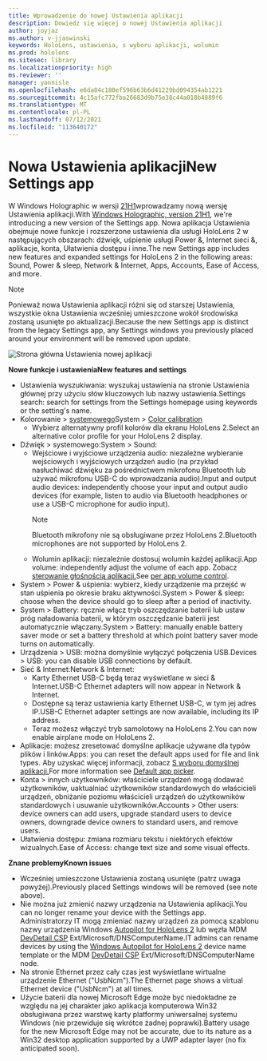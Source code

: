 ```yaml
---
title: Wprowadzenie do nowej Ustawienia aplikacji
description: Dowiedz się więcej o nowej Ustawienia aplikacji
author: joyjaz
ms.author: v-jjaswinski
keywords: HoloLens, ustawienia, s wyboru aplikacji, wolumin
ms.prod: hololens
ms.sitesec: library
ms.localizationpriority: high
ms.reviewer: ''
manager: yannisle
ms.openlocfilehash: e6da84c180ef596b63b6d41229bd094354ab1221
ms.sourcegitcommit: 4c15afc772fba26683d9b75e38c44a018b4889f6
ms.translationtype: MT
ms.contentlocale: pl-PL
ms.lasthandoff: 07/12/2021
ms.locfileid: "113640172"
---
```

# <a name="new-settings-app"></a><span data-ttu-id="a2cc3-104">Nowa Ustawienia aplikacji</span><span class="sxs-lookup"><span data-stu-id="a2cc3-104">New Settings app</span></span>

<span data-ttu-id="a2cc3-105">W Windows Holographic w wersji [21H1](hololens-release-notes.md#windows-holographic-version-21h1)wprowadzamy nową wersję Ustawienia aplikacji.</span><span class="sxs-lookup"><span data-stu-id="a2cc3-105">With [Windows Holographic, version 21H1](hololens-release-notes.md#windows-holographic-version-21h1), we're introducing a new version of the Settings app.</span></span> <span data-ttu-id="a2cc3-106">Nowa aplikacja Ustawienia obejmuje nowe funkcje i rozszerzone ustawienia dla usługi HoloLens 2 w następujących obszarach: dźwięk, uśpienie usługi Power &, Internet sieci &, aplikacje, konta, Ułatwienia dostępu i inne.</span><span class="sxs-lookup"><span data-stu-id="a2cc3-106">The new Settings app includes new features and expanded settings for HoloLens 2 in the following areas: Sound, Power & sleep, Network & Internet, Apps, Accounts, Ease of Access, and more.</span></span>

> [!NOTE]
> <span data-ttu-id="a2cc3-107">Ponieważ nowa Ustawienia aplikacji różni się od starszej Ustawienia, wszystkie okna Ustawienia wcześniej umieszczone wokół środowiska zostaną usunięte po aktualizacji.</span><span class="sxs-lookup"><span data-stu-id="a2cc3-107">Because the new Settings app is distinct from the legacy Settings app, any Settings windows you previously placed around your environment will be removed upon update.</span></span>

![Strona główna Ustawienia nowej aplikacji](images/new-settings-app.png)

<span data-ttu-id="a2cc3-109">**Nowe funkcje i ustawienia**</span><span class="sxs-lookup"><span data-stu-id="a2cc3-109">**New features and settings**</span></span>
- <span data-ttu-id="a2cc3-110">Ustawienia wyszukiwania: wyszukaj ustawienia na stronie Ustawienia głównej przy użyciu słów kluczowych lub nazwy ustawienia.</span><span class="sxs-lookup"><span data-stu-id="a2cc3-110">Settings search: search for settings from the Settings homepage using keywords or the setting's name.</span></span>
- <span data-ttu-id="a2cc3-111">Kolorowanie > [systemowego](hololens2-display.md#how-to-use-display-color-calibration)</span><span class="sxs-lookup"><span data-stu-id="a2cc3-111">System > [Color calibration](hololens2-display.md#how-to-use-display-color-calibration)</span></span>
    - <span data-ttu-id="a2cc3-112">Wybierz alternatywny profil kolorów dla ekranu HoloLens 2.</span><span class="sxs-lookup"><span data-stu-id="a2cc3-112">Select an alternative color profile for your HoloLens 2 display.</span></span>
- <span data-ttu-id="a2cc3-113">Dźwięk > systemowego:</span><span class="sxs-lookup"><span data-stu-id="a2cc3-113">System > Sound:</span></span>
  - <span data-ttu-id="a2cc3-114">Wejściowe i wyjściowe urządzenia audio: niezależne wybieranie wejściowych i wyjściowych urządzeń audio (na przykład nasłuchiwać dźwięku za pośrednictwem mikrofonu Bluetooth lub używać mikrofonu USB-C do wprowadzania audio).</span><span class="sxs-lookup"><span data-stu-id="a2cc3-114">Input and output audio devices: independently choose your input and output audio devices (for example, listen to audio via Bluetooth headphones or use a USB-C microphone for audio input).</span></span>
    > [!NOTE]
    > <span data-ttu-id="a2cc3-115">Bluetooth mikrofony nie są obsługiwane przez HoloLens 2.</span><span class="sxs-lookup"><span data-stu-id="a2cc3-115">Bluetooth microphones are not supported by HoloLens 2.</span></span>
  - <span data-ttu-id="a2cc3-116">Wolumin aplikacji: niezależnie dostosuj wolumin każdej aplikacji.</span><span class="sxs-lookup"><span data-stu-id="a2cc3-116">App volume: independently adjust the volume of each app.</span></span> <span data-ttu-id="a2cc3-117">Zobacz [sterowanie głośnością aplikacji.](holographic-home.md#per-app-volume-control)</span><span class="sxs-lookup"><span data-stu-id="a2cc3-117">See [per app volume control](holographic-home.md#per-app-volume-control).</span></span>
- <span data-ttu-id="a2cc3-118">System > Power & uśpienia: wybierz, kiedy urządzenie ma przejść w stan uśpienia po okresie braku aktywności.</span><span class="sxs-lookup"><span data-stu-id="a2cc3-118">System > Power & sleep: choose when the device should go to sleep after a period of inactivity.</span></span>
- <span data-ttu-id="a2cc3-119">System > Battery: ręcznie włącz tryb oszczędzanie baterii lub ustaw próg naładowania baterii, w którym oszczędzanie baterii jest automatycznie włączany.</span><span class="sxs-lookup"><span data-stu-id="a2cc3-119">System > Battery: manually enable battery saver mode or set a battery threshold at which point battery saver mode turns on automatically.</span></span>
- <span data-ttu-id="a2cc3-120">Urządzenia > USB: można domyślnie wyłączyć połączenia USB.</span><span class="sxs-lookup"><span data-stu-id="a2cc3-120">Devices > USB: you can disable USB connections by default.</span></span>
- <span data-ttu-id="a2cc3-121">Sieć & Internet:</span><span class="sxs-lookup"><span data-stu-id="a2cc3-121">Network & Internet:</span></span>
  - <span data-ttu-id="a2cc3-122">Karty Ethernet USB-C będą teraz wyświetlane w sieci & Internet.</span><span class="sxs-lookup"><span data-stu-id="a2cc3-122">USB-C Ethernet adapters will now appear in Network & Internet.</span></span>
  - <span data-ttu-id="a2cc3-123">Dostępne są teraz ustawienia karty Ethernet USB-C, w tym jej adres IP.</span><span class="sxs-lookup"><span data-stu-id="a2cc3-123">USB-C Ethernet adapter settings are now available, including its IP address.</span></span>
  - <span data-ttu-id="a2cc3-124">Teraz możesz włączyć tryb samolotowy na HoloLens 2.</span><span class="sxs-lookup"><span data-stu-id="a2cc3-124">You can now enable airplane mode on HoloLens 2.</span></span>
- <span data-ttu-id="a2cc3-125">Aplikacje: możesz zresetować domyślne aplikacje używane dla typów plików i linków.</span><span class="sxs-lookup"><span data-stu-id="a2cc3-125">Apps: you can reset the default apps used for file and link types.</span></span> <span data-ttu-id="a2cc3-126">Aby uzyskać więcej informacji, zobacz [S wyboru domyślnej aplikacji.](holographic-home.md#default-app-picker)</span><span class="sxs-lookup"><span data-stu-id="a2cc3-126">For more information see [Default app picker](holographic-home.md#default-app-picker).</span></span>
- <span data-ttu-id="a2cc3-127">Konta > innych użytkowników: właściciele urządzeń mogą dodawać użytkowników, uaktualniać użytkowników standardowych do właścicieli urządzeń, obniżanie poziomu właścicieli urządzeń do użytkowników standardowych i usuwanie użytkowników.</span><span class="sxs-lookup"><span data-stu-id="a2cc3-127">Accounts > Other users: device owners can add users, upgrade standard users to device owners, downgrade device owners to standard users, and remove users.</span></span>
- <span data-ttu-id="a2cc3-128">Ułatwienia dostępu: zmiana rozmiaru tekstu i niektórych efektów wizualnych.</span><span class="sxs-lookup"><span data-stu-id="a2cc3-128">Ease of Access: change text size and some visual effects.</span></span>

<span data-ttu-id="a2cc3-129">**Znane problemy**</span><span class="sxs-lookup"><span data-stu-id="a2cc3-129">**Known issues**</span></span>
- <span data-ttu-id="a2cc3-130">Wcześniej umieszczone Ustawienia zostaną usunięte (patrz uwaga powyżej).</span><span class="sxs-lookup"><span data-stu-id="a2cc3-130">Previously placed Settings windows will be removed (see note above).</span></span>
- <span data-ttu-id="a2cc3-131">Nie można już zmienić nazwy urządzenia na Ustawienia aplikacji.</span><span class="sxs-lookup"><span data-stu-id="a2cc3-131">You can no longer rename your device with the Settings app.</span></span> <span data-ttu-id="a2cc3-132">Administratorzy IT mogą zmieniać nazwy urządzeń za pomocą szablonu nazwy urządzenia Windows [Autopilot for HoloLens 2](hololens2-autopilot.md) lub węzła MDM [DevDetail CSP](/windows/client-management/mdm/devdetail-csp) Ext/Microsoft/DNSComputerName.</span><span class="sxs-lookup"><span data-stu-id="a2cc3-132">IT admins can rename devices by using the [Windows Autopilot for HoloLens 2](hololens2-autopilot.md) device name template or the MDM [DevDetail CSP](/windows/client-management/mdm/devdetail-csp) Ext/Microsoft/DNSComputerName node.</span></span>
- <span data-ttu-id="a2cc3-133">Na stronie Ethernet przez cały czas jest wyświetlane wirtualne urządzenie Ethernet ("UsbNcm").</span><span class="sxs-lookup"><span data-stu-id="a2cc3-133">The Ethernet page shows a virtual Ethernet device ("UsbNcm") at all times.</span></span>
- <span data-ttu-id="a2cc3-134">Użycie baterii dla nowej Microsoft Edge może być niedokładne ze względu na jej charakter jako aplikacja komputerowa Win32 obsługiwana przez warstwę karty platformy uniwersalnej systemu Windows (nie przewiduje się wkrótce żadnej poprawki).</span><span class="sxs-lookup"><span data-stu-id="a2cc3-134">Battery usage for the new Microsoft Edge may not be accurate, due to its nature as a Win32 desktop application supported by a UWP adapter layer (no fix anticipated soon).</span></span>

